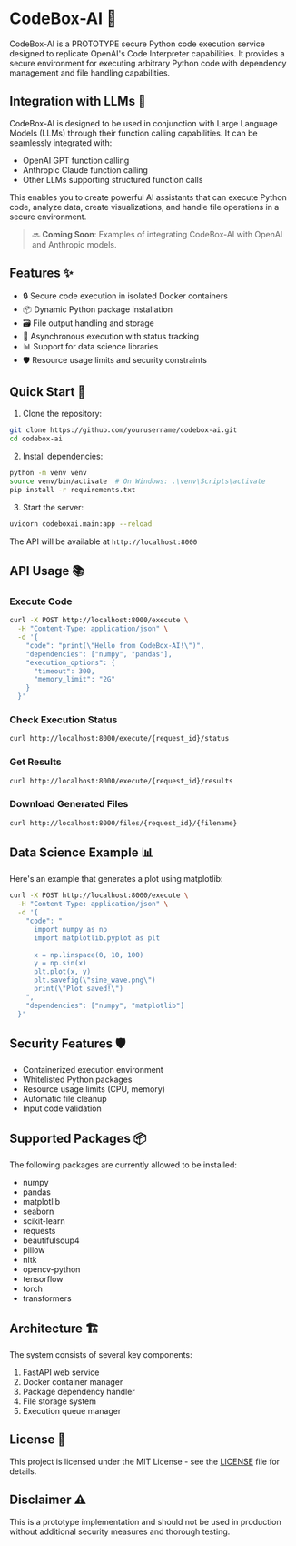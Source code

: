 # CodeBox-AI 🤖

CodeBox-AI is a PROTOTYPE secure Python code execution service designed to replicate OpenAI's Code Interpreter capabilities. It provides a secure environment for executing arbitrary Python code with dependency management and file handling capabilities.

## Integration with LLMs 🧠

CodeBox-AI is designed to be used in conjunction with Large Language Models (LLMs) through their function calling capabilities. It can be seamlessly integrated with:
- OpenAI GPT function calling
- Anthropic Claude function calling
- Other LLMs supporting structured function calls

This enables you to create powerful AI assistants that can execute Python code, analyze data, create visualizations, and handle file operations in a secure environment.

> 🔜 **Coming Soon**: Examples of integrating CodeBox-AI with OpenAI and Anthropic models.

## Features ✨

- 🔒 Secure code execution in isolated Docker containers
- 📦 Dynamic Python package installation
- 🗃️ File output handling and storage
- 🔄 Asynchronous execution with status tracking
- 📊 Support for data science libraries
- 🛡️ Resource usage limits and security constraints

## Quick Start 🚀

1. Clone the repository:
```bash
git clone https://github.com/yourusername/codebox-ai.git
cd codebox-ai
```

2. Install dependencies:
```bash
python -m venv venv
source venv/bin/activate  # On Windows: .\venv\Scripts\activate
pip install -r requirements.txt
```

3. Start the server:
```bash
uvicorn codeboxai.main:app --reload
```

The API will be available at `http://localhost:8000`

## API Usage 📚

### Execute Code
```bash
curl -X POST http://localhost:8000/execute \
  -H "Content-Type: application/json" \
  -d '{
    "code": "print(\"Hello from CodeBox-AI!\")",
    "dependencies": ["numpy", "pandas"],
    "execution_options": {
      "timeout": 300,
      "memory_limit": "2G"
    }
  }'
```

### Check Execution Status
```bash
curl http://localhost:8000/execute/{request_id}/status
```

### Get Results
```bash
curl http://localhost:8000/execute/{request_id}/results
```

### Download Generated Files
```bash
curl http://localhost:8000/files/{request_id}/{filename}
```

## Data Science Example 📊

Here's an example that generates a plot using matplotlib:

```bash
curl -X POST http://localhost:8000/execute \
  -H "Content-Type: application/json" \
  -d '{
    "code": "
      import numpy as np
      import matplotlib.pyplot as plt
      
      x = np.linspace(0, 10, 100)
      y = np.sin(x)
      plt.plot(x, y)
      plt.savefig(\"sine_wave.png\")
      print(\"Plot saved!\")
    ",
    "dependencies": ["numpy", "matplotlib"]
  }'
```

## Security Features 🛡️

- Containerized execution environment
- Whitelisted Python packages
- Resource usage limits (CPU, memory)
- Automatic file cleanup
- Input code validation

## Supported Packages 📦

The following packages are currently allowed to be installed:
- numpy
- pandas
- matplotlib
- seaborn
- scikit-learn
- requests
- beautifulsoup4
- pillow
- nltk
- opencv-python
- tensorflow
- torch
- transformers

## Architecture 🏗️

The system consists of several key components:
1. FastAPI web service
2. Docker container manager
3. Package dependency handler
4. File storage system
5. Execution queue manager

## License 📄

This project is licensed under the MIT License - see the [LICENSE](LICENSE) file for details.

## Disclaimer ⚠️

This is a prototype implementation and should not be used in production without additional security measures and thorough testing.
